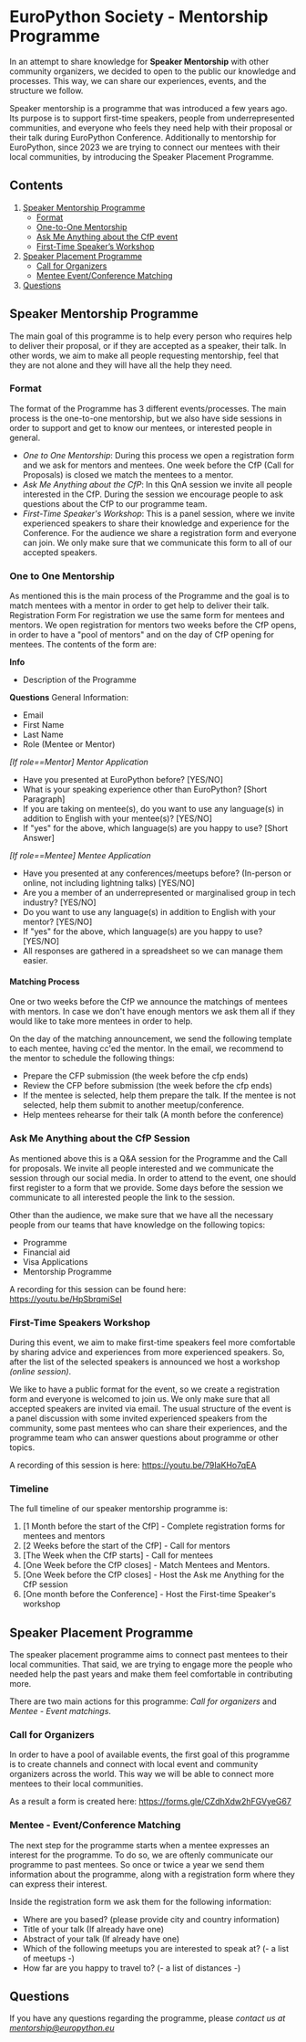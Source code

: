 # EuroPython Society - Mentorship Programme

In an attempt to share knowledge for **Speaker Mentorship** with other community organizers, we decided to open to the public our knowledge and processes. This way, we can share our experiences, events, and the structure we follow.

Speaker mentorship is a programme that was introduced a few years ago. Its purpose is to support first-time speakers, people from underrepresented communities, and everyone who feels they need help with their proposal or their talk during EuroPython Conference. Additionally to mentorship for EuroPython, since 2023 we are trying to connect our mentees with their local communities, by introducing the Speaker Placement Programme.

## Contents
1. [Speaker Mentorship Programme](#speaker-mentorship-programme)
    * [Format](#format)
    * [One-to-One Mentorship](#one-to-one-mentorship)
    * [Ask Me Anything about the CfP event](#ask-me-anything-about-the-cfp-session)
    * [First-Time Speaker’s Workshop](#first-time-speakers-workshop)
2. [Speaker Placement Programme](#speaker-placement-programme)
    * [Call for Organizers](#call-for-organizers)
	* [Mentee Event/Conference Matching](#mentee---eventconference-matching)
3. [Questions](#questions)

## Speaker Mentorship Programme
The main goal of this programme is to help every person who requires help to deliver their proposal, or if they are accepted as a speaker, their talk. In other words, we aim to make all people requesting mentorship, feel that they are not alone and they will have all the help they need.

### Format
The format of the Programme has 3 different events/processes. The main process is the one-to-one mentorship, but we also have side sessions in order to support and get to know our mentees, or interested people in general.

* *One to One Mentorship*: During this process we open a registration form and we ask for mentors and mentees. One week before the CfP (Call for Proposals) is closed we match the mentees to a mentor.
* *Ask Me Anything about the CfP*: In this QnA session we invite all people interested in the CfP. During the session we encourage people to ask questions about the CfP to our programme team.
* *First-Time Speaker's Workshop*: This is a panel session, where we invite experienced speakers to share their knowledge and experience for the Conference. For the audience we share a registration form and everyone can join. We only make sure that we communicate this form to all of our accepted speakers.

### One to One Mentorship
As mentioned this is the main process of the Programme and the goal is to match mentees with a mentor in order to get help to deliver their talk.
Registration Form
For registration we use the same form for mentees and mentors. We open registration for mentors two weeks before the CfP opens, in order to have a "pool of mentors" and on the day of CfP opening for mentees. The contents of the form are:

**Info**
* Description of the Programme

**Questions**
General Information:
* Email
* First Name
* Last Name
* Role (Mentee or Mentor)

*[If role==Mentor] Mentor Application*
* Have you presented at EuroPython before? [YES/NO]
* What is your speaking experience other than EuroPython? [Short Paragraph]
* If you are taking on mentee(s), do you want to use any language(s) in addition to English with your mentee(s)? [YES/NO]
* If "yes" for the above, which language(s) are you happy to use? [Short Answer]

*[If role==Mentee] Mentee Application*
* Have you presented at any conferences/meetups before? (In-person or online, not including lightning talks) [YES/NO]
* Are you a member of an underrepresented or marginalised group in tech industry? [YES/NO]
* Do you want to use any language(s) in addition to English with your mentor? [YES/NO]
* If "yes" for the above, which language(s) are you happy to use? [YES/NO]
* All responses are gathered in a spreadsheet so we can manage them easier.

#### Matching Process
One or two weeks before the CfP we announce the matchings of mentees with mentors. In case we don't have enough mentors we ask them all if they would like to take more mentees in order to help.

On the day of the matching announcement, we send the following template to each mentee, having cc'ed the mentor. In the email, we recommend to the mentor to schedule the following things:

* Prepare the CFP submission (the week before the cfp ends)
* Review the CFP before submission (the week before the cfp ends)
* If the mentee is selected, help them prepare the talk. If the mentee is not selected, help them submit to another meetup/conference.
* Help mentees rehearse for their talk (A month before the conference)

### Ask Me Anything about the CfP Session
As mentioned above this is a Q&A session for the Programme and the Call for proposals. We invite all people interested and we communicate the session through our social media. In order to attend to the event, one should first register to a form that we provide. Some days before the session we communicate to all interested people the link to the session.

Other than the audience, we make sure that we have all the necessary people from our teams that have knowledge on the following topics:
* Programme
* Financial aid
* Visa Applications
* Mentorship Programme

A recording for this session can be found here: https://youtu.be/HpSbrqmiSeI

### First-Time Speakers Workshop
During this event, we aim to make first-time speakers feel more comfortable by sharing advice and experiences from more experienced speakers. So, after the list of the selected speakers is announced we host a workshop *(online session)*.

We like to have a public format for the event, so we create a registration form and everyone is welcomed to join us. We only make sure that all accepted speakers are invited via email. The usual structure of the event is a panel discussion with some invited experienced speakers from the community, some past mentees who can share their experiences, and the programme team who can answer questions about programme or other topics.

A recording of this session is here: https://youtu.be/79IaKHo7qEA

### Timeline

The full timeline of our speaker mentorship programme is:

1. [1 Month before the start of the CfP] - Complete registration forms for mentees and mentors
2. [2 Weeks before the start of the CfP] - Call for mentors
3. [The Week when the CfP starts] - Call for mentees
4. [One Week before the CfP closes] - Match Mentees and Mentors.
5. [One Week before the CfP closes] - Host the Ask me Anything for the CfP session
6. [One month before the Conference] - Host the First-time Speaker's workshop

## Speaker Placement Programme
The speaker placement programme aims to connect past mentees to their local communities. That said, we are trying to engage more the people who needed help the past years and make them feel comfortable in contributing more.

There are two main actions for this programme: *Call for organizers* and *Mentee - Event matchings*.

### Call for Organizers
In order to have a pool of available events, the first goal of this programme is to create channels and connect with local event and community organizers across the world. This way we will be able to connect more mentees to their local communities.

As a result a form is created here: https://forms.gle/CZdhXdw2hFGVyeG67

### Mentee - Event/Conference Matching
The next step for the programme starts when a mentee expresses an interest for the programme. To do so, we are oftenly communicate our programme to past mentees. So once or twice a year we send them information about the programme, along with a registration form where they can express their interest.

Inside the registration form we ask them for the following information:
* Where are you based? (please provide city and country information)
* Title of your talk (If already have one)
* Abstract of your talk (If already have one)
* Which of the following meetups you are interested to speak at? (- a list of meetups -)
* How far are you happy to travel to? (- a list of distances -)

## Questions
If you have any questions regarding the programme, please *contact us at mentorship@europython.eu*